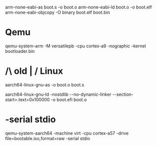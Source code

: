 
arm-none-eabi-as boot.s -o boot.o
arm-none-eabi-ld boot.o -o boot.elf
arm-none-eabi-objcopy -O binary boot.elf boot.bin

# Qemu
qemu-system-arm -M versatilepb -cpu cortex-a9 -nographic -kernel bootloader.bin

# /\ old | \/ Linux

aarch64-linux-gnu-as -o boot.o boot.s

aarch64-linux-gnu-ld -nostdlib --no-dynamic-linker --section-start=.text=0x100000 -o boot.efi boot.o

# -serial stdio
qemu-system-aarch64 -machine virt -cpu cortex-a57 -drive file=bootable.iso,format=raw -serial stdio
